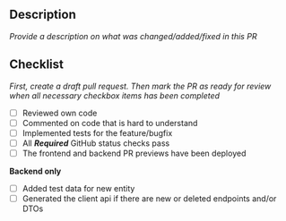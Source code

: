 ## Description

_Provide a description on what was changed/added/fixed in this PR_

## Checklist

_First, create a draft pull request. Then mark the PR as ready for review when all necessary checkbox items has been completed_

- [ ] Reviewed own code
- [ ] Commented on code that is hard to understand
- [ ] Implemented tests for the feature/bugfix
- [ ] All **_Required_** GitHub status checks pass
- [ ] The frontend and backend PR previews have been deployed

**Backend only**

- [ ] Added test data for new entity
- [ ] Generated the client api if there are new or deleted endpoints and/or DTOs
